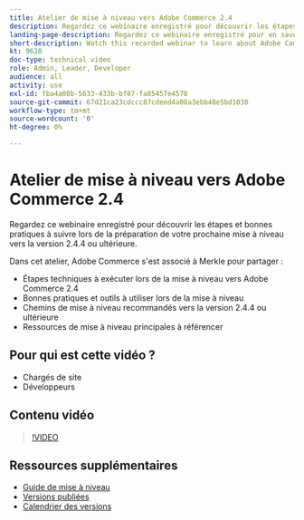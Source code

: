 ```yaml
---
title: Atelier de mise à niveau vers Adobe Commerce 2.4
description: Regardez ce webinaire enregistré pour découvrir les étapes de mise à niveau d’Adobe Commerce et les bonnes pratiques relatives à la version 2.4.4 ou ultérieure.
landing-page-description: Regardez ce webinaire enregistré pour en savoir plus sur les étapes de mise à niveau d’Adobe Commerce 2.4 et les bonnes pratiques.
short-description: Watch this recorded webinar to learn about Adobe Commerce 2.4 upgrade steps and best practices.
kt: 9620
doc-type: technical video
role: Admin, Leader, Developer
audience: all
activity: use
exl-id: fba4a08b-5633-433b-bf87-fa85457e4578
source-git-commit: 67d21ca23cdccc87cdeed4a08a3ebb48e5bd1030
workflow-type: tm+mt
source-wordcount: '0'
ht-degree: 0%

---
```


# Atelier de mise à niveau vers Adobe Commerce 2.4

Regardez ce webinaire enregistré pour découvrir les étapes et bonnes pratiques à suivre lors de la préparation de votre prochaine mise à niveau vers la version 2.4.4 ou ultérieure.

Dans cet atelier, Adobe Commerce s&#39;est associé à Merkle pour partager :

- Étapes techniques à exécuter lors de la mise à niveau vers Adobe Commerce 2.4
- Bonnes pratiques et outils à utiliser lors de la mise à niveau
- Chemins de mise à niveau recommandés vers la version 2.4.4 ou ultérieure
- Ressources de mise à niveau principales à référencer

## Pour qui est cette vidéo ?

- Chargés de site
- Développeurs

## Contenu vidéo

>[!VIDEO](https://video.tv.adobe.com/v/340038?quality=12&learn=on)

## Ressources supplémentaires

- [Guide de mise à niveau](https://experienceleague.adobe.com/docs/commerce-operations/upgrade-guide/overview.html)
- [Versions publiées](https://experienceleague.adobe.com/docs/commerce-operations/release/versions.html)
- [Calendrier des versions](https://experienceleague.adobe.com/docs/commerce-operations/release/planning/schedule.html)
